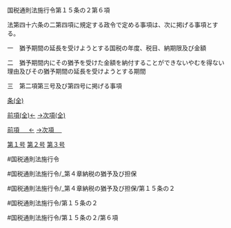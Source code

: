 
国税通則法施行令第１５条の２第６項

法第四十六条の二第四項に規定する政令で定める事項は、次に掲げる事項とする。

一　猶予期間の延長を受けようとする国税の年度、税目、納期限及び金額

二　猶予期間内にその猶予を受けた金額を納付することができないやむを得ない理由及びその猶予期間の延長を受けようとする期間

三　第二項第三号及び第四号に掲げる事項

[条(全)](国税通則法施行＿令＿第１５条の２_.md)

[前項(全)←](国税通則法施行＿令＿第１５条の２第５項_.md)    [→次項(全)](国税通則法施行＿令＿第１５条の２第７項_.md)

[前項 　 ←](国税通則法施行＿令＿第１５条の２第５項.md)    [→次項 　 ](国税通則法施行＿令＿第１５条の２第７項.md)

[第１号](国税通則法施行＿令＿第１５条の２第６項第１号.md)  [第２号](国税通則法施行＿令＿第１５条の２第６項第２号.md)  [第３号](国税通則法施行＿令＿第１５条の２第６項第３号.md)  

#国税通則法施行令

#国税通則法施行令/_第４章納税の猶予及び担保

#国税通則法施行令/_第４章納税の猶予及び担保/第１５条の２

#国税通則法施行令/第１５条の２

#国税通則法施行令/第１５条の２/第６項

